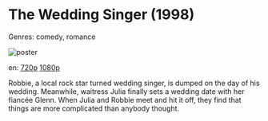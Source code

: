 # The Wedding Singer (1998)

Genres: comedy, romance

![poster](http://image.tmdb.org/t/p/w500/t4M6RrwBQKTqbnG9vqG339G7FCC.jpg)

en:
  [720p](magnet:?xt=urn:btih:203798A4EB4A9D2FE70A693C921776B8D725D8DB&tr=udp://glotorrents.pw:6969/announce&tr=udp://tracker.opentrackr.org:1337/announce&tr=udp://torrent.gresille.org:80/announce&tr=udp://tracker.openbittorrent.com:80&tr=udp://tracker.coppersurfer.tk:6969&tr=udp://tracker.leechers-paradise.org:6969&tr=udp://p4p.arenabg.ch:1337&tr=udp://tracker.internetwarriors.net:1337)
  [1080p](magnet:?xt=urn:btih:37A1988A678D47A42A4EEB5D23AA1F22852F9F40&tr=udp://glotorrents.pw:6969/announce&tr=udp://tracker.opentrackr.org:1337/announce&tr=udp://torrent.gresille.org:80/announce&tr=udp://tracker.openbittorrent.com:80&tr=udp://tracker.coppersurfer.tk:6969&tr=udp://tracker.leechers-paradise.org:6969&tr=udp://p4p.arenabg.ch:1337&tr=udp://tracker.internetwarriors.net:1337)
  


Robbie, a local rock star turned wedding singer, is dumped on the day of his wedding. Meanwhile, waitress Julia finally sets a wedding date with her fiancée Glenn. When Julia and Robbie meet and hit it off, they find that things are more complicated than anybody thought.